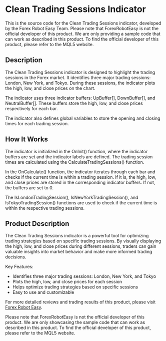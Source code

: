 # Clean Trading Sessions Indicator

This is the source code for the Clean Trading Sessions indicator, developed by the Forex Robot Easy Team. Please note that ForexRobotEasy is not the official developer of this product. We are only providing a sample code that can work as described in this product. To find the official developer of this product, please refer to the MQL5 website.

## Description

The Clean Trading Sessions indicator is designed to highlight the trading sessions in the Forex market. It identifies three major trading sessions: London, New York, and Tokyo. During these sessions, the indicator plots the high, low, and close prices on the chart.

The indicator uses three indicator buffers: UpBuffer[], DownBuffer[], and NeutralBuffer[]. These buffers store the high, low, and close prices respectively for each bar.

The indicator also defines global variables to store the opening and closing times for each trading session.

## How It Works

The indicator is initialized in the OnInit() function, where the indicator buffers are set and the indicator labels are defined. The trading session times are calculated using the CalculateTradingSessions() function.

In the OnCalculate() function, the indicator iterates through each bar and checks if the current time is within a trading session. If it is, the high, low, and close prices are stored in the corresponding indicator buffers. If not, the buffers are set to 0.

The IsLondonTradingSession(), IsNewYorkTradingSession(), and IsTokyoTradingSession() functions are used to check if the current time is within the respective trading sessions.

## Product Description

The Clean Trading Sessions indicator is a powerful tool for optimizing trading strategies based on specific trading sessions. By visually displaying the high, low, and close prices during different sessions, traders can gain valuable insights into market behavior and make more informed trading decisions.

Key Features:
- Identifies three major trading sessions: London, New York, and Tokyo
- Plots the high, low, and close prices for each session
- Helps optimize trading strategies based on specific sessions
- Easy to use and customizable

For more detailed reviews and trading results of this product, please visit [Forex Robot Easy](https://forexroboteasy.com/forex-robot-review/clean-trading-sessions-indicator-review-optimize-forex-market-sessions/).

Please note that ForexRobotEasy is not the official developer of this product. We are only showcasing the sample code that can work as described in this product. To find the official developer of this product, please refer to the MQL5 website.
